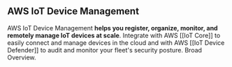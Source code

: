 ## AWS IoT Device Management

AWS IoT Device Management **helps you register, organize, monitor, and remotely manage IoT devices at scale**. Integrate with AWS [[IoT Core]] to easily connect and manage devices in the cloud and with AWS [[IoT Device Defender]] to audit and monitor your fleet's security posture. Broad Overview.